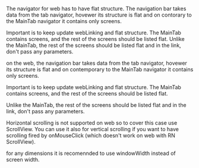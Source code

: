 The navigator for web has to have flat structure.
The navigation bar takes data from the tab navigator, hovewer its structure is flat and on 
contorary to the MainTab navigator it contains only screens.

Important is to keep update webLinking and flat structure. The MainTab contains screens, and the rest of
the screens should be listed flat. 
Unlike the MainTab, the rest of the screens should be listed flat and in the link, don't pass any parameters.


on the web, the navigation bar takes data from the tab navigator, hovewer its structure is flat and on
contemporary to the MainTab navigator it contains only screens.

Important is to keep update webLinking and flat structure. The MainTab contains screens, and the rest of
the screens should be listed flat.

Unlike the MainTab, the rest of the screens should be listed flat and in the link, don't pass any parameters.

Horizontal scrolling is not supported on web so to cover this case use ScrollView. You can use it also for vertical scrolling
if you want to have scrolling fired by onMouseClick (which doesn't work on web with RN ScrollView).

for any dimensions it is recomennded to use windowWidth instead of screen width.


